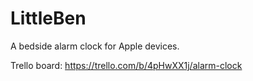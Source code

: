 LittleBen
=========
A bedside alarm clock for Apple devices.

Trello board: https://trello.com/b/4pHwXX1j/alarm-clock
